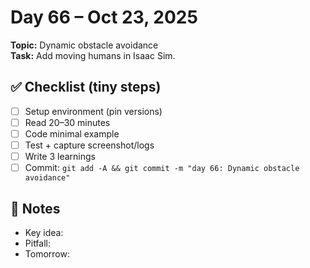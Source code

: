 # Day 66 – Oct 23, 2025
**Topic:** Dynamic obstacle avoidance  
**Task:** Add moving humans in Isaac Sim.

## ✅ Checklist (tiny steps)
- [ ] Setup environment (pin versions)
- [ ] Read 20–30 minutes
- [ ] Code minimal example
- [ ] Test + capture screenshot/logs
- [ ] Write 3 learnings
- [ ] Commit: `git add -A && git commit -m "day 66: Dynamic obstacle avoidance"`

## 📓 Notes
- Key idea:
- Pitfall:
- Tomorrow:

